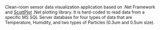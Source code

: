Clean-room sensor data visualization application based on .Net Framework and [ScottPlot](https://github.com/swharden/ScottPlot) .Net plotting library.
It is hard-coded to read data from a specific MS SQL Server database for four types of data that are Temperature, Humidity, and two types of Particles (0.3um and 0.5um size).
